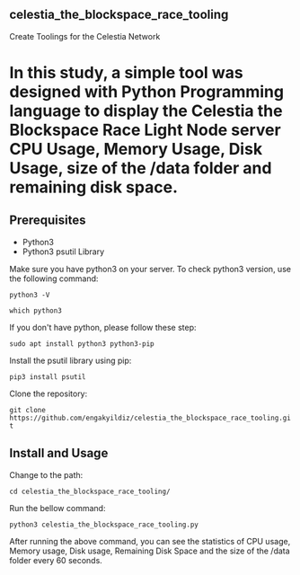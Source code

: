 ## celestia_the_blockspace_race_tooling
Create Toolings for the Celestia Network

# In this study, a simple tool was designed with Python Programming language to display the Celestia the Blockspace Race Light Node server CPU Usage, Memory Usage, Disk Usage, size of the /data folder and remaining disk space.

## Prerequisites

- Python3
- Python3 psutil Library

Make sure you have python3 on your server. To check python3 version, use the following command:

`python3 -V`

`which python3`

If you don't have python, please follow these step:

`sudo apt install python3 python3-pip`

Install the psutil library using pip:

`pip3 install psutil`

Clone the repository:

`git clone https://github.com/engakyildiz/celestia_the_blockspace_race_tooling.git`

## Install and Usage

Change to the path:

`cd celestia_the_blockspace_race_tooling/`

Run the bellow command:

`python3 celestia_the_blockspace_race_tooling.py`

After running the above command, you can see the statistics of CPU usage, Memory usage, Disk usage, Remaining Disk Space and the size of the /data folder every 60 seconds.



